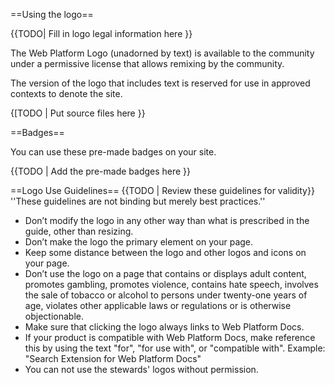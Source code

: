 ==Using the logo==

{{TODO| Fill in logo legal information here }}

The Web Platform Logo (unadorned by text) is available to the community under a permissive license that allows remixing by the community.

The version of the logo that includes text is reserved for use in approved contexts to denote the site.

{[TODO | Put source files here }}

==Badges==

You can use these pre-made badges on your site.

{{TODO | Add the pre-made badges here }}

==Logo Use Guidelines==
{{TODO | Review these guidelines for validity}}
''These guidelines are not binding but merely best practices.''
* Don’t modify the logo in any other way than what is prescribed in the guide, other than resizing.
* Don’t make the logo the primary element on your page.
* Keep some distance between the logo and other logos and icons on your page. 
* Don’t use the logo on a page that contains or displays adult content, promotes gambling, promotes violence, contains hate speech, involves the sale of tobacco or alcohol to persons under twenty-one years of age, violates other applicable laws or regulations or is otherwise objectionable.
* Make sure that clicking the logo always links to Web Platform Docs.
* If your product is compatible with Web Platform Docs, make reference this by using the text "for", "for use with", or "compatible with". Example: "Search Extension for Web Platform Docs"
* You can not use the stewards' logos without permission.